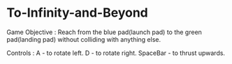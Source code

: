 # To-Infinity-and-Beyond

Game Objective : Reach from the blue pad(launch pad) to the green pad(landing pad) without colliding with anything else.

Controls : A - to rotate left.
           D - to rotate right.
           SpaceBar - to thrust upwards.
